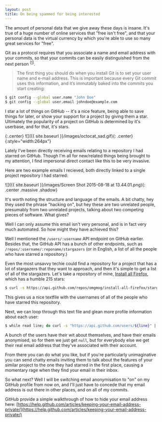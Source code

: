 ```yaml
---
layout: post
title: On being spammed for being interested
---
```


The amount of personal data that we give away these days is insane. It's true of a huge number of online services that "free isn't free", and that your personal data is the virtual currency by which you're able to use so many great services for "free".

<!-- more -->

Git as a protocol requires that you associate a name and email address with your commits, so that your commits can be easily distinguished from the next person <sup>[[1](https://git-scm.com/book/en/v2/Getting-Started-First-Time-Git-Setup)]</sup>.

> The first thing you should do when you install Git is to set your user name and e-mail address. This is important because every Git commit uses this information, and it’s immutably baked into the commits you start creating:

```bash
$ git config --global user.name "John Doe"
$ git config --global user.email johndoe@example.com
```

I star a lot of things on GitHub -- it's a nice feature, being able to save things for later, or show your support for a project by giving them a star. Ultimately the popularity of a project on GitHub is determined by it's userbase, and for that, it's stars.

{:.center}
![]({{ site.baseurl }}/images/octocat_sad.gif){: .center}{:style="width:264px"}

Lately I've been directly receiving emails relating to a repository I had starred on GitHub. Though I'm all for new/related things being brought to my attention, I find impersonal direct contact like this to be very invasive.

Here are two example emails I recieved, both directly linked to a single project repository I had starred:

![]({{ site.baseurl }}/images/Screen Shot 2015-08-18 at 13.44.01.png){: .center .massive .shadow}

It's worth noting the structure and language of the emails. A bit chatty, hey they used the phrase "hacking on", but hey these are two unrelated people, presumably from two unrelated projects, talking about two competing pieces of software. What gives?

Well I can only assume this email isn't very personal, and is in fact very much automated. So how might they have achieved this?

Well I mentioned the `/users/:username` API endpoint on GitHub earlier. Besides that, the GitHub API has a bunch of other endpoints, such as `/repos/:username/:reponame/stargazers` (or in English, a list of all the people who have starred a repository.)

Even the most unsavvy techie could find a repository for a project that has a lot of stargazers that they want to approach, and then it's simple to get a list of all of the stargazers. Let's take a repository of mine, [Install all Firefox](https://github.com/omgmog/install-all-firefox), which has a humble 215 stars:

```bash
$ curl -s https://api.github.com/repos/omgmog/install-all-firefox/stargazers | grep login | awk '{gsub("\"","",$2); gsub("\,","",$2);print $2}' > stargazers.txt
```

This gives us a nice textfile with the usernames of all of the people who have starred this repository.

Next, we can loop through this text file and glean more profile information about each user:

```bash
$ while read line; do curl -s "https://api.github.com/users/${line}" | grep email | awk '{gsub("\"","",$2); gsub("\,","",$2);print $2}'; done < stargazers.txt
```

A bunch of the users have their wit about themselves, and have their emails anonymised, so for them we just get `null`, but for everybody else we get their real email address that they've associated with their account.

From there you can do what you like, but if you're particularly unimaginative you can send chatty emails inviting them to talk about the features of your similar project to the one they had starred in the first place, causing a momentary rage when they find your email in their inbox.

So what next? Well I will be switching email anonymisation to "on" on my GitHub profile from now on, and I'll just have to concede that my email address is out there in other places, and on all of my commits.

GitHub provide a simple walkthrough of how to hide your email address here: [https://help.github.com/articles/keeping-your-email-address-private/](https://help.github.com/articles/keeping-your-email-address-private/)